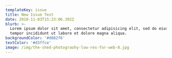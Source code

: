 ```yaml
---
templateKey: issue
title: New Issue Test
date: 2018-11-03T15:23:06.392Z
blurb: >-
  Lorem ipsum dolor sit amet, consectetur adipisicing elit, sed do eiusmod
  tempor incididunt ut labore et dolore magna aliqua. 
backgroundColor: '#d882f6'
textColor: '#d3ffce'
image: /img/the-shed-photograohy-low-res-for-web-8.jpg
---
```


